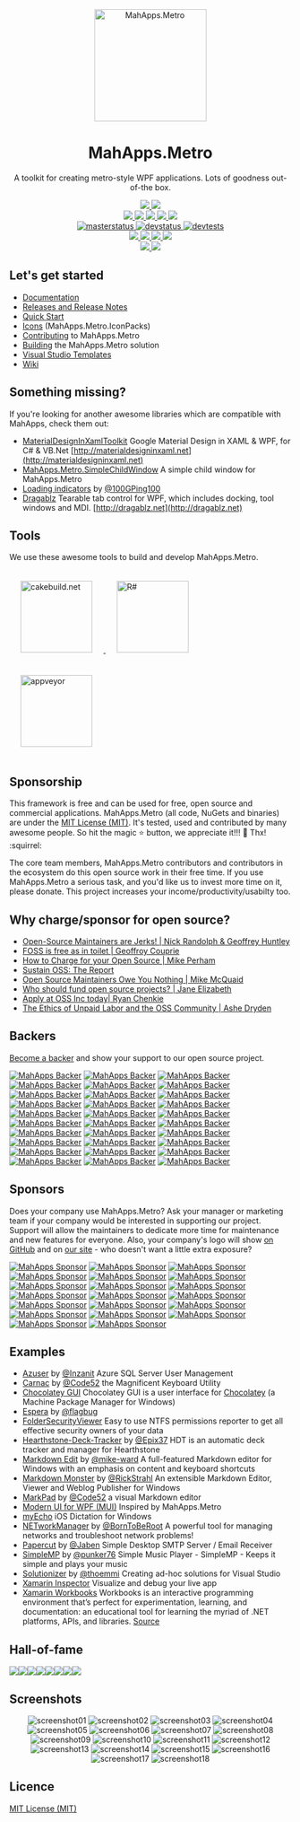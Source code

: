 <div align="center">
  <a href="https://github.com/MahApps/MahApps.Metro">
    <img alt="MahApps.Metro" width="200" heigth="200" src="https://user-images.githubusercontent.com/658431/30968270-0e3a855e-a45f-11e7-862b-8d92ebd301ad.png">
  </a>
  <h1>MahApps.Metro</h1>
  <p>
    A toolkit for creating metro-style WPF applications. Lots of goodness out-of-the box.
  </p>
  <a href="https://gitter.im/MahApps/MahApps.Metro">
    <img src="https://img.shields.io/badge/Gitter-Join%20Chat-green.svg?style=flat-square">
  </a>
  <a href="https://twitter.com/punker76">
    <img src="https://img.shields.io/badge/twitter-%40punker76-55acee.svg?style=flat-square">
  </a>
  <br />
  <a href="https://www.nuget.org/packages/MahApps.Metro">
    <img src="https://img.shields.io/nuget/dt/MahApps.Metro.svg?style=flat-square">
  </a>
  <a href="https://www.nuget.org/packages/MahApps.Metro">
    <img src="https://img.shields.io/nuget/v/MahApps.Metro.svg?style=flat-square">
  </a>
  <a href="https://www.nuget.org/packages/MahApps.Metro">
    <img src="https://img.shields.io/nuget/vpre/MahApps.Metro.svg?style=flat-square&label=nuget-pre">
  </a>
  <a href="https://ci.appveyor.com/nuget/mahapps.metro">
    <img src="https://img.shields.io/badge/nuget--pre-appveyor-green.svg?style=flat-square">
  </a>
  <a href="https://github.com/MahApps/MahApps.Metro/releases/latest">
    <img src="https://img.shields.io/github/release/MahApps/MahApps.Metro.svg?style=flat-square">
  </a>
  <br />
  <a href="https://ci.appveyor.com/project/punker76/mahapps-metro/branch/master">
    <img alt="masterstatus" src="https://img.shields.io/appveyor/ci/punker76/mahapps-metro/master.svg?style=flat-square&&label=master">
  </a>
  <a href="https://ci.appveyor.com/project/punker76/mahapps-metro/branch/develop">
    <img alt="devstatus" src="https://img.shields.io/appveyor/ci/punker76/mahapps-metro/develop.svg?style=flat-square&&label=develop">
  </a>
  <a href="https://ci.appveyor.com/project/punker76/mahapps-metro/branch/develop">
    <img alt="devtests" src="https://img.shields.io/appveyor/tests/punker76/mahapps-metro/develop.svg?style=flat-square">
  </a>
  <br />
  <a href="https://github.com/MahApps/MahApps.Metro/issues">
    <img src="https://img.shields.io/github/issues-raw/MahApps/MahApps.Metro.svg?style=flat-square">
  </a>
  <a href="https://github.com/MahApps/MahApps.Metro/issues">
    <img src="https://img.shields.io/github/issues-closed-raw/MahApps/MahApps.Metro.svg?style=flat-square">
  </a>
  <a href="https://github.com/MahApps/MahApps.Metro/issues">
    <img src="https://img.shields.io/github/issues-pr-raw/MahApps/MahApps.Metro.svg?style=flat-square">
  </a>
  <a href="https://github.com/MahApps/MahApps.Metro/issues">
    <img src="https://img.shields.io/github/issues-pr-closed-raw/MahApps/MahApps.Metro.svg?style=flat-square">
  </a>
  <br />
  <a href="https://opencollective.com/mahappsmetro#contributors">
    <img src="https://opencollective.com/mahappsmetro/backers/badge.svg?style=flat-square">
  </a>
  <a href="https://opencollective.com/mahappsmetro#contributors">
    <img src="https://opencollective.com/mahappsmetro/sponsors/badge.svg?style=flat-square">
  </a>
</div>

## Let's get started

- [Documentation](https://github.com/MahApps/MahApps.Metro/wiki/Documentation)
- [Releases and Release Notes](https://github.com/MahApps/MahApps.Metro/releases)
- [Quick Start](https://github.com/MahApps/MahApps.Metro/wiki/Quick-Start)
- [Icons](https://github.com/MahApps/MahApps.Metro/wiki/Icons) (MahApps.Metro.IconPacks)
- [Contributing](https://github.com/MahApps/MahApps.Metro/wiki/Contributing) to MahApps.Metro
- [Building](https://github.com/MahApps/MahApps.Metro/wiki/Building-the-MahApps.Metro-solution) the MahApps.Metro solution
- [Visual Studio Templates](https://github.com/MahApps/MahApps.Metro/wiki/Visual-Studio-Templates)
- [Wiki](https://github.com/MahApps/MahApps.Metro/wiki)

## Something missing?

If you're looking for another awesome libraries which are compatible with MahApps, check them out:

- [MaterialDesignInXamlToolkit](https://github.com/ButchersBoy/MaterialDesignInXamlToolkit) Google Material Design in XAML & WPF, for C# & VB.Net [http://materialdesigninxaml.net](http://materialdesigninxaml.net)
- [MahApps.Metro.SimpleChildWindow](https://github.com/punker76/MahApps.Metro.SimpleChildWindow) A simple child window for MahApps.Metro
- [Loading indicators](https://github.com/100GPing100/LoadingIndicators.WPF) by [@100GPing100](https://github.com/100GPing100)
- [Dragablz](https://github.com/ButchersBoy/Dragablz) Tearable tab control for WPF, which includes docking, tool windows and MDI. [http://dragablz.net](http://dragablz.net)

## Tools

We use these awesome tools to build and develop MahApps.Metro.

<div>
  <a href="https://cakebuild.net/">
    <img alt="cakebuild.net" width="128" heigth="128" vspace="20" hspace="20" src="./docs/cake-medium.png">
  </a>
  <a href="https://www.jetbrains.com/resharper/">
    <img alt="R#" width="128" heigth="128" vspace="20" hspace="20" src="./docs/icon_ReSharper.png">
  </a>
  <a href="https://www.appveyor.com/">
    <img alt="appveyor" width="128" heigth="128" vspace="20" hspace="20" src="./docs/Appveyor_logo.svg">
  </a>
</div>

## Sponsorship

This framework is free and can be used for free, open source and commercial applications. MahApps.Metro (all code, NuGets and binaries) are under the [MIT License (MIT)](./LICENSE). It's tested, used and contributed by many awesome people. So hit the magic :star: button, we appreciate it!!! :pray: Thx! :squirrel:

The core team members, MahApps.Metro contributors and contributors in the ecosystem do this open source work in their free time. If you use MahApps.Metro a serious task, and you'd like us to invest more time on it, please donate. This project increases your income/productivity/usabilty too.

## Why charge/sponsor for open source?

 * [Open-Source Maintainers are Jerks! | Nick Randolph & Geoffrey Huntley](https://vimeo.com/296579853)
 * [FOSS is free as in toilet | Geoffroy Couprie](http://unhandledexpression.com/general/2018/11/27/foss-is-free-as-in-toilet.html)
 * [How to Charge for your Open Source | Mike Perham](https://www.mikeperham.com/2015/11/23/how-to-charge-for-your-open-source/)
 * [Sustain OSS: The Report](https://sustainoss.org/assets/pdf/SustainOSS-west-2017-report.pdf)
 * [Open Source Maintainers Owe You Nothing | Mike McQuaid](https://mikemcquaid.com/2018/03/19/open-source-maintainers-owe-you-nothing/)
 * [Who should fund open source projects? | Jane Elizabeth](https://jaxenter.com/who-funds-open-source-projects-133222.html)
 * [Apply at OSS Inc today| Ryan Chenkie](https://twitter.com/ryanchenkie/status/1067801413974032385)
 * [The Ethics of Unpaid Labor and the OSS Community | Ashe Dryden](https://www.ashedryden.com/blog/the-ethics-of-unpaid-labor-and-the-oss-community)

## Backers

[Become a backer](https://opencollective.com/mahappsmetro#backer) and show your support to our open source project.

[![MahApps Backer](https://opencollective.com/mahappsmetro/backer/0/avatar)](https://opencollective.com/mahappsmetro/backer/0/website)
[![MahApps Backer](https://opencollective.com/mahappsmetro/backer/1/avatar)](https://opencollective.com/mahappsmetro/backer/1/website)
[![MahApps Backer](https://opencollective.com/mahappsmetro/backer/2/avatar)](https://opencollective.com/mahappsmetro/backer/2/website)
[![MahApps Backer](https://opencollective.com/mahappsmetro/backer/3/avatar)](https://opencollective.com/mahappsmetro/backer/3/website)
[![MahApps Backer](https://opencollective.com/mahappsmetro/backer/4/avatar)](https://opencollective.com/mahappsmetro/backer/4/website)
[![MahApps Backer](https://opencollective.com/mahappsmetro/backer/5/avatar)](https://opencollective.com/mahappsmetro/backer/5/website)
[![MahApps Backer](https://opencollective.com/mahappsmetro/backer/6/avatar)](https://opencollective.com/mahappsmetro/backer/6/website)
[![MahApps Backer](https://opencollective.com/mahappsmetro/backer/7/avatar)](https://opencollective.com/mahappsmetro/backer/7/website)
[![MahApps Backer](https://opencollective.com/mahappsmetro/backer/8/avatar)](https://opencollective.com/mahappsmetro/backer/8/website)
[![MahApps Backer](https://opencollective.com/mahappsmetro/backer/9/avatar)](https://opencollective.com/mahappsmetro/backer/9/website)
[![MahApps Backer](https://opencollective.com/mahappsmetro/backer/10/avatar)](https://opencollective.com/mahappsmetro/backer/10/website)
[![MahApps Backer](https://opencollective.com/mahappsmetro/backer/11/avatar)](https://opencollective.com/mahappsmetro/backer/11/website)
[![MahApps Backer](https://opencollective.com/mahappsmetro/backer/12/avatar)](https://opencollective.com/mahappsmetro/backer/12/website)
[![MahApps Backer](https://opencollective.com/mahappsmetro/backer/13/avatar)](https://opencollective.com/mahappsmetro/backer/13/website)
[![MahApps Backer](https://opencollective.com/mahappsmetro/backer/14/avatar)](https://opencollective.com/mahappsmetro/backer/14/website)
[![MahApps Backer](https://opencollective.com/mahappsmetro/backer/15/avatar)](https://opencollective.com/mahappsmetro/backer/15/website)
[![MahApps Backer](https://opencollective.com/mahappsmetro/backer/16/avatar)](https://opencollective.com/mahappsmetro/backer/16/website)
[![MahApps Backer](https://opencollective.com/mahappsmetro/backer/17/avatar)](https://opencollective.com/mahappsmetro/backer/17/website)
[![MahApps Backer](https://opencollective.com/mahappsmetro/backer/18/avatar)](https://opencollective.com/mahappsmetro/backer/18/website)
[![MahApps Backer](https://opencollective.com/mahappsmetro/backer/19/avatar)](https://opencollective.com/mahappsmetro/backer/19/website)
[![MahApps Backer](https://opencollective.com/mahappsmetro/backer/20/avatar)](https://opencollective.com/mahappsmetro/backer/20/website)
[![MahApps Backer](https://opencollective.com/mahappsmetro/backer/21/avatar)](https://opencollective.com/mahappsmetro/backer/21/website)
[![MahApps Backer](https://opencollective.com/mahappsmetro/backer/22/avatar)](https://opencollective.com/mahappsmetro/backer/22/website)
[![MahApps Backer](https://opencollective.com/mahappsmetro/backer/23/avatar)](https://opencollective.com/mahappsmetro/backer/23/website)
[![MahApps Backer](https://opencollective.com/mahappsmetro/backer/24/avatar)](https://opencollective.com/mahappsmetro/backer/24/website)
[![MahApps Backer](https://opencollective.com/mahappsmetro/backer/25/avatar)](https://opencollective.com/mahappsmetro/backer/25/website)
[![MahApps Backer](https://opencollective.com/mahappsmetro/backer/26/avatar)](https://opencollective.com/mahappsmetro/backer/26/website)
[![MahApps Backer](https://opencollective.com/mahappsmetro/backer/27/avatar)](https://opencollective.com/mahappsmetro/backer/27/website)
[![MahApps Backer](https://opencollective.com/mahappsmetro/backer/28/avatar)](https://opencollective.com/mahappsmetro/backer/28/website)
[![MahApps Backer](https://opencollective.com/mahappsmetro/backer/29/avatar)](https://opencollective.com/mahappsmetro/backer/29/website)

## Sponsors

Does your company use MahApps.Metro?  Ask your manager or marketing team if your company would be interested in supporting our project.  Support will allow the maintainers to dedicate more time for maintenance and new features for everyone.  Also, your company's logo will show [on GitHub](https://github.com/MahApps/MahApps.Metro#readme) and on [our site](https://mahapps.com) - who doesn't want a little extra exposure?

[![MahApps Sponsor](https://opencollective.com/mahappsmetro/sponsor/0/avatar)](https://opencollective.com/mahappsmetro/sponsor/0/website)
[![MahApps Sponsor](https://opencollective.com/mahappsmetro/sponsor/1/avatar)](https://opencollective.com/mahappsmetro/sponsor/1/website)
[![MahApps Sponsor](https://opencollective.com/mahappsmetro/sponsor/2/avatar)](https://opencollective.com/mahappsmetro/sponsor/2/website)
[![MahApps Sponsor](https://opencollective.com/mahappsmetro/sponsor/3/avatar)](https://opencollective.com/mahappsmetro/sponsor/3/website)
[![MahApps Sponsor](https://opencollective.com/mahappsmetro/sponsor/4/avatar)](https://opencollective.com/mahappsmetro/sponsor/4/website)
[![MahApps Sponsor](https://opencollective.com/mahappsmetro/sponsor/5/avatar)](https://opencollective.com/mahappsmetro/sponsor/5/website)
[![MahApps Sponsor](https://opencollective.com/mahappsmetro/sponsor/6/avatar)](https://opencollective.com/mahappsmetro/sponsor/6/website)
[![MahApps Sponsor](https://opencollective.com/mahappsmetro/sponsor/7/avatar)](https://opencollective.com/mahappsmetro/sponsor/7/website)
[![MahApps Sponsor](https://opencollective.com/mahappsmetro/sponsor/8/avatar)](https://opencollective.com/mahappsmetro/sponsor/8/website)
[![MahApps Sponsor](https://opencollective.com/mahappsmetro/sponsor/9/avatar)](https://opencollective.com/mahappsmetro/sponsor/9/website)
[![MahApps Sponsor](https://opencollective.com/mahappsmetro/sponsor/10/avatar)](https://opencollective.com/mahappsmetro/sponsor/10/website)
[![MahApps Sponsor](https://opencollective.com/mahappsmetro/sponsor/11/avatar)](https://opencollective.com/mahappsmetro/sponsor/11/website)
[![MahApps Sponsor](https://opencollective.com/mahappsmetro/sponsor/12/avatar)](https://opencollective.com/mahappsmetro/sponsor/12/website)
[![MahApps Sponsor](https://opencollective.com/mahappsmetro/sponsor/13/avatar)](https://opencollective.com/mahappsmetro/sponsor/13/website)
[![MahApps Sponsor](https://opencollective.com/mahappsmetro/sponsor/14/avatar)](https://opencollective.com/mahappsmetro/sponsor/14/website)
[![MahApps Sponsor](https://opencollective.com/mahappsmetro/sponsor/15/avatar)](https://opencollective.com/mahappsmetro/sponsor/15/website)
[![MahApps Sponsor](https://opencollective.com/mahappsmetro/sponsor/16/avatar)](https://opencollective.com/mahappsmetro/sponsor/16/website)
[![MahApps Sponsor](https://opencollective.com/mahappsmetro/sponsor/17/avatar)](https://opencollective.com/mahappsmetro/sponsor/17/website)
[![MahApps Sponsor](https://opencollective.com/mahappsmetro/sponsor/18/avatar)](https://opencollective.com/mahappsmetro/sponsor/18/website)
[![MahApps Sponsor](https://opencollective.com/mahappsmetro/sponsor/19/avatar)](https://opencollective.com/mahappsmetro/sponsor/19/website)

## Examples

* [Azuser](https://github.com/Inzanit/azuser) by [@Inzanit](https://github.com/Inzanit) Azure SQL Server User Management
* [Carnac](https://github.com/Code52/carnac) by [@Code52](https://github.com/Code52) the Magnificent Keyboard Utility
* [Chocolatey GUI](https://github.com/chocolatey/ChocolateyGUI) Chocolatey GUI is a user interface for [Chocolatey](https://chocolatey.org/) (a Machine Package Manager for Windows)
* [Espera](https://github.com/flagbug/Espera) by [@flagbug](https://github.com/flagbug)
* [FolderSecurityViewer](https://www.foldersecurityviewer.com) Easy to use NTFS permissions reporter to get all effective security owners of your data
* [Hearthstone-Deck-Tracker](https://github.com/Epix37/Hearthstone-Deck-Tracker) by [@Epix37](https://github.com/Epix37) HDT is an automatic deck tracker and manager for Hearthstone
* [Markdown Edit](https://markdownedit.com) by [@mike-ward](https://github.com/mike-ward) A full-featured Markdown editor for Windows with an emphasis on content and keyboard shortcuts
* [Markdown Monster](https://markdownmonster.west-wind.com) by [@RickStrahl](https://github.com/RickStrahl) An extensible Markdown Editor, Viewer and Weblog Publisher for Windows
* [MarkPad](https://github.com/Code52/DownmarkerWPF) by [@Code52](https://github.com/Code52) a visual Markdown editor
* [Modern UI for WPF (MUI)](https://github.com/firstfloorsoftware/mui) Inspired by MahApps.Metro
* [myEcho](http://myechoapp.com/) iOS Dictation for Windows
* [NETworkManager](https://github.com/BornToBeRoot/NETworkManager) by [@BornToBeRoot](https://github.com/BornToBeRoot) A powerful tool for managing networks and troubleshoot network problems!
* [Papercut](https://github.com/jaben/papercut) by [@Jaben](https://github.com/Jaben) Simple Desktop SMTP Server / Email Receiver
* [SimpleMP](https://github.com/punker76/simple-music-player) by [@punker76](https://github.com/punker76) Simple Music Player - SimpleMP - Keeps it simple and plays your music
* [Solutionizer](https://github.com/thoemmi/Solutionizer) by [@thoemmi](https://github.com/thoemmi) Creating ad-hoc solutions for Visual Studio
* [Xamarin Inspector](https://docs.microsoft.com/en-us/xamarin/tools/inspector/) Visualize and debug your live app
* [Xamarin Workbooks](https://docs.microsoft.com/en-us/xamarin/tools/workbooks/) Workbooks is an interactive programming environment that’s perfect for experimentation, learning, and documentation: an educational tool for learning the myriad of .NET platforms, APIs, and libraries. [Source](https://github.com/Microsoft/workbooks)

## Hall-of-fame

[![](https://sourcerer.io/fame/punker76/MahApps/MahApps.Metro/images/0)](https://sourcerer.io/fame/punker76/MahApps/MahApps.Metro/links/0)[![](https://sourcerer.io/fame/punker76/MahApps/MahApps.Metro/images/1)](https://sourcerer.io/fame/punker76/MahApps/MahApps.Metro/links/1)[![](https://sourcerer.io/fame/punker76/MahApps/MahApps.Metro/images/2)](https://sourcerer.io/fame/punker76/MahApps/MahApps.Metro/links/2)[![](https://sourcerer.io/fame/punker76/MahApps/MahApps.Metro/images/3)](https://sourcerer.io/fame/punker76/MahApps/MahApps.Metro/links/3)[![](https://sourcerer.io/fame/punker76/MahApps/MahApps.Metro/images/4)](https://sourcerer.io/fame/punker76/MahApps/MahApps.Metro/links/4)[![](https://sourcerer.io/fame/punker76/MahApps/MahApps.Metro/images/5)](https://sourcerer.io/fame/punker76/MahApps/MahApps.Metro/links/5)[![](https://sourcerer.io/fame/punker76/MahApps/MahApps.Metro/images/6)](https://sourcerer.io/fame/punker76/MahApps/MahApps.Metro/links/6)[![](https://sourcerer.io/fame/punker76/MahApps/MahApps.Metro/images/7)](https://sourcerer.io/fame/punker76/MahApps/MahApps.Metro/links/7)

## Screenshots

<div align="center">

<img alt="screenshot01" src="./docs/2018-02-15_22h54_57.png">

<img alt="screenshot02" src="./docs/2018-02-15_22h55_19.png">

<img alt="screenshot03" src="./docs/2018-02-15_22h55_52.png">

<img alt="screenshot04" src="./docs/2018-02-15_22h50_39.png">

<img alt="screenshot05" src="./docs/2018-02-15_22h51_03.png">

<img alt="screenshot06" src="./docs/2018-02-15_22h51_22.png">

<img alt="screenshot07" src="./docs/2018-02-15_22h52_01.png">

<img alt="screenshot08" src="./docs/2018-02-15_22h52_26.png">

<img alt="screenshot09" src="./docs/2018-02-15_22h53_14.png">

<img alt="screenshot10" src="./docs/2018-02-15_22h53_41.png">

<img alt="screenshot11" src="./docs/2018-02-15_22h56_33.png">

<img alt="screenshot12" src="./docs/2018-02-15_22h57_16.png">

<img alt="screenshot13" src="./docs/2018-02-15_22h57_37.png">

<img alt="screenshot14" src="./docs/2018-02-15_22h57_51.png">

<img alt="screenshot15" src="./docs/2018-02-15_23h00_35.png">

<img alt="screenshot16" src="./docs/main_demo_flyout1.png">

<img alt="screenshot17" src="./docs/main_demo_flyout2.png">

<img alt="screenshot18" src="./docs/mahapps_v1.6.0.gif">

</div>

## Licence

[MIT License (MIT)](./LICENSE)
